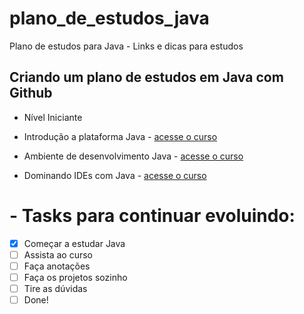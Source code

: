 # plano_de_estudos_java
Plano de estudos para Java - Links e dicas para estudos
## Criando um plano de estudos em Java com Github

- Nível Iniciante

- Introdução a plataforma Java - [acesse o curso](https://web.dio.me/course/introducao-ao-ecossistema-e-documentacao-java/learning/54e1ad91-8842-4065-bc89-37329f54f0cd)
- Ambiente de desenvolvimento Java - [acesse o curso](https://web.dio.me/course/configurando-ambiente-de-desenvolvimento-java-no-linux/learning/0668bbda-e32e-44bc-9100-d9dd781bdf8f)
- Dominando IDEs com Java - [acesse o curso](https://web.dio.me/course/dominando-ides-java/learning/b0f1ae39-6af7-4a2c-8fc2-c73ae8463c84)

 <h1>- Tasks para continuar evoluindo:</h1>

 - [X] Começar a estudar Java
 - [ ] Assista ao curso
 - [ ] Faça anotações
 - [ ] Faça os projetos sozinho
 - [ ] Tire as dúvidas
 - [ ] Done! 
